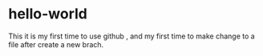 # hello-world

This it is my first time to use github , and my first time to make change to a file after create a new brach.
